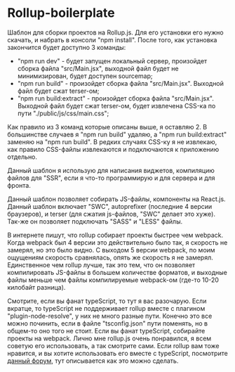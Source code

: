 # Rollup-boilerplate

Шаблон для сборки проектов на Rollup.js. Для его установки его нужно скачать, и набрать в консоли "npm install". После того, как установка закончится будет доступно 3 команды:

- "npm run dev" - будет запущен локальный сервер, произойдет сборка файла "src/Main.jsx", выходной файл будет не минимизирован, будет доступен sourcemap;
- "npm run build" - произойдет сборка файла "src/Main.jsx". Выходной файл будет сжат terser-ом;
- "npm run build:extract" - произойдет сборка файла "src/Main.jsx". Выходной файл будет сжат terser-ом, будет извлечена CSS-ка по пути "./public/js/css/main.css";

Как правило из 3 команд которые описаны выше, я оставляю 2. В большинстве случаев я "npm run build" удаляю, а "npm run build:extract" заменяю на "npm run build". В редких случаях CSS-ку я не извлекаю, как правило CSS-файлы извлекаются и подключаются к приложению отдельно.

Данный шаблон я использую для написания виджетов, компиляцию файлов для "SSR", если я что-то программирую и для сервера и для фронта.

Данный шаблон позволяет собирать JS-файлы, компоненты на React.js. Данный шаблон включает "SWC", autoprefixer (последние 4 версии браузеров), и terser (для сжатия js-файлов, "SWC" делает это хуже). Так-же он позволяет подключать "SASS" и "LESS" файлы.

В интернете пишут, что rollup собирает проекты быстрее чем webpack. Когда webpack был 4 версии это действительно было так, я скорость не замерял, но это было видно. С выходом 5 версии webpack, по моим ощущениям скорость сравнялась, опять же скорость я не замерял. Единственное чем rollup лучше, так это тем, что он позволяет компилировать JS-файлы в большем количестве форматов, и выходные файлы меньше чем файлы компилируемые webpack-ом (где-то 10-20 килобайт разница).

Смотрите, если вы фанат typeScript, то тут я вас разочарую. Если вкратце, то typeScript не поддерживает rollup вместе с плагином "plugin-node-resolve", у них не много разные пути. Конечно это все можно починить, если в файле "tsconfig.json" пути поменять, но в общем-то оно того не стоит. Если вы фанат typeScript, собирайте проекты на webpack. Лично мне rollup.js очень понравился, я всем советую его использовать, а так смотрите сами. Если rollup вам тоже нравится, и вы хотите использовать его вместе с typeScript, посмотрите <a href = "https://github.com/open-wc/open-wc/pull/487" target = "_blank">данный форум</a>, тут описывается как это можно сделать.